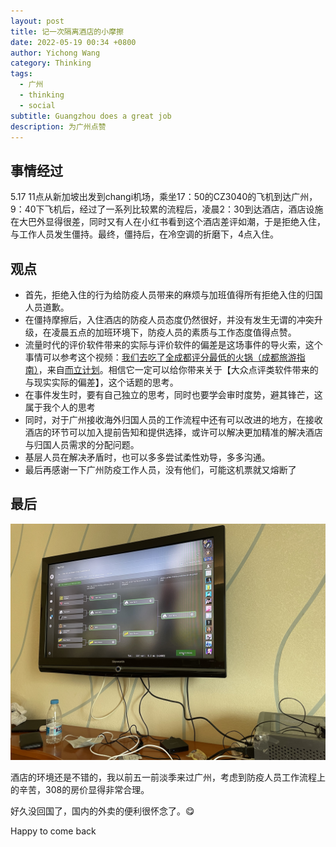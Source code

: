 ```yaml
---
layout: post
title: 记一次隔离酒店的小摩擦
date: 2022-05-19 00:34 +0800
author: Yichong Wang
category: Thinking
tags:
  - 广州
  - thinking
  - social
subtitle: Guangzhou does a great job
description: 为广州点赞
---
```


## 事情经过
5.17 11点从新加坡出发到changi机场，乘坐17：50的CZ3040的飞机到达广州，9：40下飞机后，经过了一系列比较累的流程后，凌晨2：30到达酒店，酒店设施在大巴外显得很差，同时又有人在小红书看到这个酒店差评如潮，于是拒绝入住，与工作人员发生僵持。最终，僵持后，在冷空调的折磨下，4点入住。

## 观点
* 首先，拒绝入住的行为给防疫人员带来的麻烦与加班值得所有拒绝入住的归国人员道歉。
* 在僵持摩擦后，入住酒店的防疫人员态度仍然很好，并没有发生无谓的冲突升级，在凌晨五点的加班环境下，防疫人员的素质与工作态度值得点赞。
* 流量时代的评价软件带来的实际与评价软件的偏差是这场事件的导火索，这个事情可以参考这个视频：[我们去吃了全成都评分最低的火锅（成都旅游指南）](https://www.bilibili.com/video/BV1WS4y1e7PG?spm_id_from=333.999.0.0)，来自[而立计划](https://space.bilibili.com/233224563?spm_id_from=333.788.b_765f7570696e666f.1)。相信它一定可以给你带来关于【大众点评类软件带来的与现实实际的偏差】，这个话题的思考。
* 在事件发生时，要有自己独立的思考，同时也要学会审时度势，避其锋芒，这属于我个人的思考
* 同时，对于广州接收海外归国人员的工作流程中还有可以改进的地方，在接收酒店的环节可以加入提前告知和提供选择，或许可以解决更加精准的解决酒店与归国人员需求的分配问题。
* 基层人员在解决矛盾时，也可以多多尝试柔性劝导，多多沟通。
* 最后再感谢一下广州防疫工作人员，没有他们，可能这机票就又熔断了

## 最后
![](../assets/img/2022-05-19-记一次隔离酒店的小摩擦/isolation_prediction.jpg)

酒店的环境还是不错的，我以前五一前淡季来过广州，考虑到防疫人员工作流程上的辛苦，308的房价显得非常合理。

好久没回国了，国内的外卖的便利很怀念了。😋

Happy to come back
